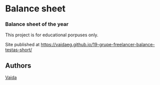 # Balance sheet

### Balance sheet of the year

This project is for educational porpuses only.

Site published at https://vaidaeg.github.io/19-grupe-freelancer-balance-testas-short/

## Authors
[Vaida](https://github.com/VaidaEG)
